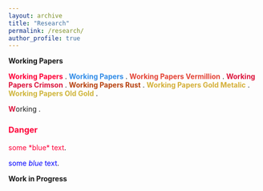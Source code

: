 ```yaml
---
layout: archive
title: "Research"
permalink: /research/
author_profile: true
---
```


**Working Papers**

<span style="color:#ff0038"> **Working Papers** </span>.
<span style="color:#318ce7"> **Working Papers** </span>.
<span style="color:#e34234"> **Working Papers Vermillion** </span>.
<span style="color:#dc143c"> **Working Papers Crimson** </span>.
<span style="color:#b7410e"> **Working Papers Rust** </span>.
<span style="color:#d4af37"> **Working Papers Gold Metalic** </span>.
<span style="color:#cfb53b"> **Working Papers Old Gold** </span>.

<span style="color:#dc143c"> **W**</span>orking .



<h3 style="color:#ff0038">Danger</h3>
<span style="color:#ff0038">some *blue* text</span>.

<span style="color:blue">some *blue* text</span>.


**Work in Progress**

